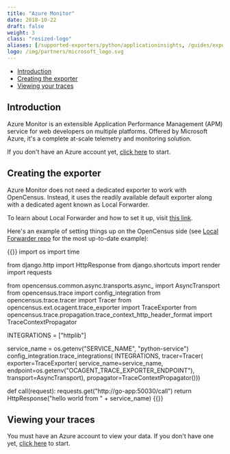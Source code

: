 ```yaml
---
title: "Azure Monitor"
date: 2018-10-22
draft: false
weight: 3
class: "resized-logo"
aliases: [/supported-exporters/python/applicationinsights, /guides/exporters/supported-exporters/python/applicationinsights]
logo: /img/partners/microsoft_logo.svg
---
```


- [Introduction](#introduction)
- [Creating the exporter](#creating-the-exporter)
- [Viewing your traces](#viewing-your-traces)

## Introduction
Azure Monitor is an extensible Application Performance Management (APM) service for web developers on multiple platforms. Offered by Microsoft Azure, it's a complete at-scale telemetry and monitoring solution.

If you don't have an Azure account yet, [click here](https://docs.microsoft.com/azure/application-insights/app-insights-overview) to start.

## Creating the exporter
Azure Monitor does not need a dedicated exporter to work with OpenCensus. Instead, it uses the readily available default exporter along with a dedicated agent known as Local Forwarder. 

To learn about Local Forwarder and how to set it up, visit [this link](https://docs.microsoft.com/azure/application-insights/opencensus-local-forwarder).

Here's an example of setting things up on the OpenCensus side (see [Local Forwarder repo](https://github.com/Microsoft/ApplicationInsights-LocalForwarder/blob/master/examples/opencensus/python-app/app/views.py) for the most up-to-date example):

{{<highlight python>}}
import os
import time

from django.http import HttpResponse
from django.shortcuts import render
import requests

from opencensus.common.async.transports.async_ import AsyncTransport
from opencensus.trace import config_integration
from opencensus.trace.tracer import Tracer
from opencensus.ext.ocagent.trace_exporter import TraceExporter
from opencensus.trace.propagation.trace_context_http_header_format import TraceContextPropagator

INTEGRATIONS = ["httplib"]

service_name = os.getenv("SERVICE_NAME", "python-service")
config_integration.trace_integrations(
    INTEGRATIONS,
    tracer=Tracer(
        exporter=TraceExporter(
            service_name=service_name,
            endpoint=os.getenv("OCAGENT_TRACE_EXPORTER_ENDPOINT"),
            transport=AsyncTransport),
        propagator=TraceContextPropagator()))

def call(request):
    requests.get("http://go-app:50030/call")
    return HttpResponse("hello world from " + service_name)
{{</highlight>}}


## Viewing your traces
You must have an Azure account to view your data. If you don't have one yet, [click here](https://docs.microsoft.com/azure/application-insights/app-insights-overview) to start.
